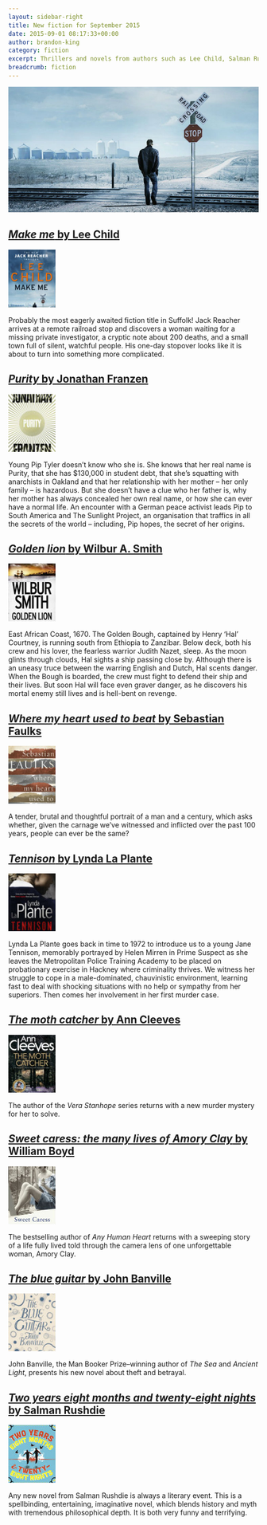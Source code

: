 ```yaml
---
layout: sidebar-right
title: New fiction for September 2015
date: 2015-09-01 08:17:33+00:00
author: brandon-king
category: fiction
excerpt: Thrillers and novels from authors such as Lee Child, Salman Rushie and Sebastian Faulks.
breadcrumb: fiction
---
```

![Make me by Lee Child](/images/featured/featured-make-me.jpg)

## [<cite>Make me</cite> by Lee Child](https://suffolk.spydus.co.uk/cgi-bin/spydus.exe/ENQ/OPAC/BIBENQ/28940721?QRY=CTIBIB%3C%20IRN(52649808)&QRYTEXT=Make%20me)

[![Make me by Lee Child](/images/article/make-me.jpg)](https://suffolk.spydus.co.uk/cgi-bin/spydus.exe/ENQ/OPAC/BIBENQ/28940721?QRY=CTIBIB%3C%20IRN(52649808)&QRYTEXT=Make%20me)

Probably the most eagerly awaited fiction title in Suffolk! Jack Reacher arrives at a remote railroad stop and discovers a woman waiting for a missing private investigator, a cryptic note about 200 deaths, and a small town full of silent, watchful people. His one-day stopover looks like it is about to turn into something more complicated.

## [<cite>Purity</cite> by Jonathan Franzen](https://suffolk.spydus.co.uk/cgi-bin/spydus.exe/ENQ/OPAC/BIBENQ/28942672?QRY=CTIBIB%3C%20IRN(376616)&QRYTEXT=Purity)

[![Purity by Jonathan Franzen](/images/article/purity.jpg)](https://suffolk.spydus.co.uk/cgi-bin/spydus.exe/ENQ/OPAC/BIBENQ/28942672?QRY=CTIBIB%3C%20IRN(376616)&QRYTEXT=Purity)

Young Pip Tyler doesn&#8217;t know who she is. She knows that her real name is Purity, that she has $130,000 in student debt, that she&#8217;s squatting with anarchists in Oakland and that her relationship with her mother &#8211; her only family &#8211; is hazardous. But she doesn&#8217;t have a clue who her father is, why her mother has always concealed her own real name, or how she can ever have a normal life. An encounter with a German peace activist leads Pip to South America and The Sunlight Project, an organisation that traffics in all the secrets of the world &#8211; including, Pip hopes, the secret of her origins.

## [<cite>Golden lion</cite> by Wilbur A. Smith](https://suffolk.spydus.co.uk/cgi-bin/spydus.exe/ENQ/OPAC/BIBENQ/28944662?QRY=CTIBIB%3C%20IRN(54304099)&QRYTEXT=Golden%20lion)

[![Golden lion by Wilbur Smith](/images/article/golden-lion.jpg)](https://suffolk.spydus.co.uk/cgi-bin/spydus.exe/ENQ/OPAC/BIBENQ/28944662?QRY=CTIBIB%3C%20IRN(54304099)&QRYTEXT=Golden%20lion)

East African Coast, 1670. The Golden Bough, captained by Henry &#8216;Hal&#8217; Courtney, is running south from Ethiopia to Zanzibar. Below deck, both his crew and his lover, the fearless warrior Judith Nazet, sleep. As the moon glints through clouds, Hal sights a ship passing close by. Although there is an uneasy truce between the warring English and Dutch, Hal scents danger. When the Bough is boarded, the crew must fight to defend their ship and their lives. But soon Hal will face even graver danger, as he discovers his mortal enemy still lives and is hell-bent on revenge.

## [<cite>Where my heart used to beat</cite> by Sebastian Faulks](https://suffolk.spydus.co.uk/cgi-bin/spydus.exe/ENQ/OPAC/BIBENQ/28948221?QRY=CTIBIB%3C%20IRN(52716066)&QRYTEXT=Where%20my%20heart%20used%20to%20beat)

[![Where my heart used to beat by Sebastian Faulks](/images/article/where-my-heart-used-to-beat.jpg)](https://suffolk.spydus.co.uk/cgi-bin/spydus.exe/ENQ/OPAC/BIBENQ/28948221?QRY=CTIBIB%3C%20IRN(52716066)&QRYTEXT=Where%20my%20heart%20used%20to%20beat)

A tender, brutal and thoughtful portrait of a man and a century, which asks whether, given the carnage we&#8217;ve witnessed and inflicted over the past 100 years, people can ever be the same?

## [<cite>Tennison</cite> by Lynda La Plante](https://suffolk.spydus.co.uk/cgi-bin/spydus.exe/ENQ/OPAC/BIBENQ/28956734?QRY=CTIBIB%3C%20IRN(1556284)&QRYTEXT=Tennison)

[![Tennison by Lynda La Plante](/images/article/tennison.jpg)](https://suffolk.spydus.co.uk/cgi-bin/spydus.exe/ENQ/OPAC/BIBENQ/28956734?QRY=CTIBIB%3C%20IRN(1556284)&QRYTEXT=Tennison)

Lynda La Plante goes back in time to 1972 to introduce us to a young Jane Tennison, memorably portrayed by Helen Mirren in Prime Suspect as she leaves the Metropolitan Police Training Academy to be placed on probationary exercise in Hackney where criminality thrives. We witness her struggle to cope in a male-dominated, chauvinistic environment, learning fast to deal with shocking situations with no help or sympathy from her superiors. Then comes her involvement in her first murder case.

## [<cite>The moth catcher</cite> by Ann Cleeves](https://suffolk.spydus.co.uk/cgi-bin/spydus.exe/ENQ/OPAC/BIBENQ/28954419?QRY=CTIBIB%3C%20IRN(52649887)&QRYTEXT=The%20moth%20catcher)

[![The moth catcher by Ann Cleeves](/images/article/the-moth-catcher.jpg)](https://suffolk.spydus.co.uk/cgi-bin/spydus.exe/ENQ/OPAC/BIBENQ/28954419?QRY=CTIBIB%3C%20IRN(52649887)&QRYTEXT=The%20moth%20catcher)

The author of the <cite>Vera Stanhope</cite> series returns with a new murder mystery for her to solve.

## [<cite>Sweet caress: the many lives of Amory Clay</cite> by William Boyd](https://suffolk.spydus.co.uk/cgi-bin/spydus.exe/ENQ/OPAC/BIBENQ/28952027?QRY=CTIBIB%3C%20IRN(52649854)&QRYTEXT=Sweet%20caress%20%3A%20the%20many%20lives%20of%20Amory%20Clay)

[![Sweet caress: the many lives of Amory Clay by William Boyd](/images/article/sweet-caress.jpg)](https://suffolk.spydus.co.uk/cgi-bin/spydus.exe/ENQ/OPAC/BIBENQ/28952027?QRY=CTIBIB%3C%20IRN(52649854)&QRYTEXT=Sweet%20caress%20%3A%20the%20many%20lives%20of%20Amory%20Clay)

The bestselling author of <cite>Any Human Heart</cite> returns with a sweeping story of a life fully lived told through the camera lens of one unforgettable woman, Amory Clay.

## [<cite>The blue guitar</cite> by John Banville](https://suffolk.spydus.co.uk/cgi-bin/spydus.exe/ENQ/OPAC/BIBENQ/28950425?QRY=CTIBIB%3C%20IRN(15007111)&QRYTEXT=The%20blue%20guitar)

[![The blue guitar by John Banville](/images/article/the-blue-guitar.jpg)](https://suffolk.spydus.co.uk/cgi-bin/spydus.exe/ENQ/OPAC/BIBENQ/28950425?QRY=CTIBIB%3C%20IRN(15007111)&QRYTEXT=The%20blue%20guitar)

John Banville, the Man Booker Prize–winning author of <cite>The Sea</cite> and <cite>Ancient Light</cite>, presents his new novel about theft and betrayal.

## [<cite>Two years eight months and twenty-eight nights</cite> by Salman Rushdie](https://suffolk.spydus.co.uk/cgi-bin/spydus.exe/ENQ/OPAC/BIBENQ/28949072?QRY=CTIBIB%3C%20IRN(52650044)&QRYTEXT=Two%20years%20eight%20months%20and%20twenty-eight%20nights)

[![Two years eight months and twenty-eight nights by Salman Rushdie](/images/article/two-years-eight-months-and-twenty-eight-nights.jpg)](https://suffolk.spydus.co.uk/cgi-bin/spydus.exe/ENQ/OPAC/BIBENQ/28949072?QRY=CTIBIB%3C%20IRN(52650044)&QRYTEXT=Two%20years%20eight%20months%20and%20twenty-eight%20nights)

Any new novel from Salman Rushdie is always a literary event. This is a spellbinding, entertaining, imaginative novel, which blends history and myth with tremendous philosophical depth. It is both very funny and terrifying.
